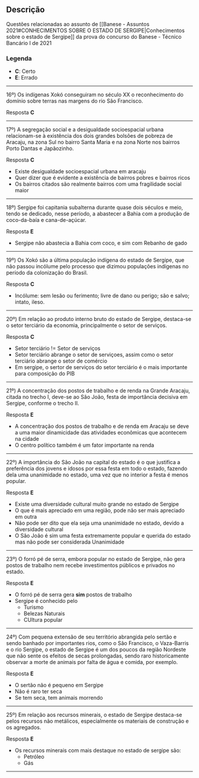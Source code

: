 ## Descrição
Questões relacionadas ao assunto de [[Banese - Assuntos 2021#CONHECIMENTOS SOBRE O ESTADO DE SERGIPE|Conhecimentos sobre o estado de Sergipe]] da prova do concurso do Banese - Técnico Bancário I de 2021

### Legenda
- **C**: Certo
- **E**: Errado

---

16º) Os indígenas Xokó conseguiram no século XX o reconhecimento do domínio sobre terras nas margens do rio São Francisco.

Resposta **C**

---

17º) A segregação social e a desigualdade socioespacial urbana relacionam-se à existência dos dois grandes bolsões de pobreza de Aracaju, na zona Sul no bairro Santa Maria e na zona Norte nos bairros Porto Dantas e Japãozinho.

Resposta **C** 
- Existe desigualdade socioespacial urbana em aracaju
- Quer dizer que é evidente a existência de bairros pobres e bairros ricos
- Os bairros citados são realmente bairros com uma fragilidade social maior

---

18º) Sergipe foi capitania subalterna durante quase dois séculos e meio, tendo se dedicado, nesse período, a abastecer a Bahia com a produção de coco-da-baía e cana-de-açúcar.

Resposta **E**
- Sergipe não abastecia a Bahia com coco, e sim com Rebanho de gado

---

19º) Os Xokó são a última população indígena do estado de Sergipe, que não passou incólume pelo processo que dizimou populações indígenas no período da colonização do Brasil.

Resposta **C**
- Incólume: sem lesão ou ferimento; livre de dano ou perigo; são e salvo; intato, ileso.

---

20º) Em relação ao produto interno bruto do estado de Sergipe, destaca-se o setor terciário da economia, principalmente o setor de serviços.

Resposta **C**
- Setor terciário != Setor de serviços
- Setor terciário abrange o setor de serviçoes, assim como o setor terciário abrange o setor de comércio
- Em sergipe, o sertor de serviços do setor terciário é o mais importante para composição do PIB

---

21º) A concentração dos postos de trabalho e de renda na Grande Aracaju, citada no trecho I, deve-se ao São João, festa de importância decisiva em Sergipe, conforme o trecho II.

Resposta **E**
- A concentração dos postos de trabalho e de renda em Aracaju se deve a uma maior dinamicidade das atividades econômicas que acontecem na cidade
- O centro político também é um fator importante na renda

---

22º) A importância do São João na capital do estado é o que justifica a preferência dos jovens e idosos por essa festa em todo o estado, fazendo dela uma unanimidade no estado, uma vez que no interior a festa é menos popular.

Resposta **E**
- Existe uma diversidade cultural muito grande no estado de Sergipe
- O que é mais apreciado em uma região, pode não ser mais apreciado em outra
- Não pode ser dito que ela seja uma unanimidade no estado, devido a diversidade cultural
- O São João é sim uma festa extremamente popular e querida do estado mas não pode ser considerada Unanimidade

---

23º) O forró pé de serra, embora popular no estado de Sergipe, não gera postos de trabalho nem recebe investimentos públicos e privados no estado.

Resposta **E**
- O forró pé de serra gera **sim** postos de trabalho
- Sergipe é conhecido pelo
	- Turismo
	- Belezas Naturais
	- CUltura popular

---

24º) Com pequena extensão de seu território abrangida pelo sertão e sendo banhado por importantes rios, como o São Francisco, o Vaza-Barris e o rio Sergipe, o estado de Sergipe é um dos poucos da região Nordeste que não sente os efeitos de secas prolongadas, sendo raro historicamente observar a morte de animais por falta de água e comida, por exemplo.

Resposta **E**
- O sertão não é pequeno em Sergipe
- Não é raro ter seca
- Se tem seca, tem animais morrendo

---

25º) Em relação aos recursos minerais, o estado de Sergipe destaca-se pelos recursos não metálicos, especialmente os materiais de construção e os agregados.

Resposta **E**
- Os recursos minerais com mais destaque no estado de sergipe são:
	- Petróleo
	- Gás

---